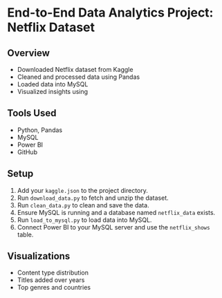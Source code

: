 # End-to-End Data Analytics Project: Netflix Dataset

## Overview
- Downloaded Netflix dataset from Kaggle
- Cleaned and processed data using Pandas
- Loaded data into MySQL
- Visualized insights using 

## Tools Used
- Python, Pandas
- MySQL
- Power BI
- GitHub

## Setup
1. Add your `kaggle.json` to the project directory.
2. Run `download_data.py` to fetch and unzip the dataset.
3. Run `clean_data.py` to clean and save the data.
4. Ensure MySQL is running and a database named `netflix_data` exists.
5. Run `load_to_mysql.py` to load data into MySQL.
6. Connect Power BI to your MySQL server and use the `netflix_shows` table.

## Visualizations
- Content type distribution
- Titles added over years
- Top genres and countries
